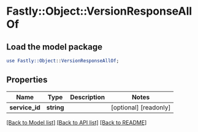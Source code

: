 # Fastly::Object::VersionResponseAllOf

## Load the model package
```perl
use Fastly::Object::VersionResponseAllOf;
```

## Properties
Name | Type | Description | Notes
------------ | ------------- | ------------- | -------------
**service_id** | **string** |  | [optional] [readonly] 

[[Back to Model list]](../README.md#documentation-for-models) [[Back to API list]](../README.md#documentation-for-api-endpoints) [[Back to README]](../README.md)


